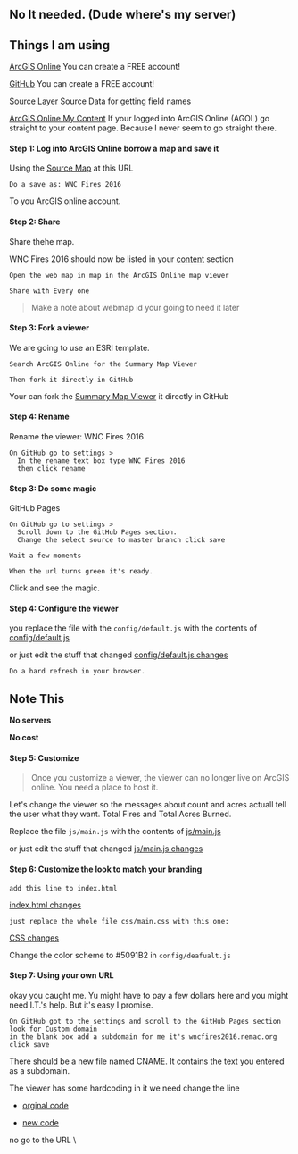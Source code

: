 
## No It needed. (Dude where's my server)

## Things I am using

[ArcGIS Online](http://www.arcgis.com/)
You can create a FREE account!


[GitHub](https://github.com/)
You can create a FREE account!

[Source Layer](http://services1.arcgis.com/PwLrOgCfU0cYShcG/arcgis/rest/services/wnc_fires_2016/FeatureServer/1)
Source Data for getting field names

[ArcGIS Online My Content](http://www.arcgis.com/home/content.html)
If your logged into ArcGIS Online (AGOL) go straight to your content page.  Because I never seem to go straight there.


#### Step 1: Log into ArcGIS Online borrow a map and save it

Using the [Source Map](http://www.arcgis.com/home/webmap/viewer.html?webmap=7a1f7ebd8d7f429b94335e8890561c4d) at this URL

```
Do a save as: WNC Fires 2016
```

To you ArcGIS online account.


#### Step 2: Share

Share thehe map.

WNC Fires 2016 should now be listed in your [content](http://www.arcgis.com/home/content.html) section

```
Open the web map in map in the ArcGIS Online map viewer
```

```
Share with Every one
```

> Make a note about webmap id your going to need it later


#### Step 3: Fork a viewer

We are going to use an ESRI template.  

```
Search ArcGIS Online for the Summary Map Viewer 
```


```
Then fork it directly in GitHub
```


Your can fork the [Summary Map Viewer](https://github.com/Esri/summary-viewer-template) it directly in GitHub


#### Step 4: Rename

Rename the viewer:  WNC Fires 2016 

```
On GitHub go to settings >  
  In the rename text box type WNC Fires 2016 
  then click rename
```

#### Step 3: Do some magic

GitHub Pages

```
On GitHub go to settings >
  Scroll down to the GitHub Pages section.
  Change the select source to master branch click save
```

```
Wait a few moments
```

```
When the url turns green it's ready.  
```

Click and see the magic.


#### Step 4: Configure the viewer


you replace the file with the ```config/default.js``` with the contents of 
[config/default.js](https://gist.github.com/daveism/f05a1c146d9d3f41e31efb0757e7dfce)


or just edit the stuff that changed
[config/default.js changes](https://gist.github.com/daveism/f05a1c146d9d3f41e31efb0757e7dfce/revisions)


```
Do a hard refresh in your browser.
```

## Note This

**No servers**

**No cost**


#### Step 5: Customize
> Once  you customize a viewer, the viewer can no longer live on ArcGIS online. 
> You need a place to host it.


Let's change the viewer so the messages about count and acres actuall tell the user what they want.  Total Fires and Total Acres Burned. 

Replace the file ```js/main.js``` with the contents of 
[js/main.js](https://gist.github.com/daveism/981289ab2730a7f1f148e6b991ef7020)

or just edit the stuff that changed
[js/main.js changes](https://gist.github.com/daveism/981289ab2730a7f1f148e6b991ef7020/revisions)

#### Step 6: Customize the look to match your branding

```
add this line to index.html
```

[index.html changes](https://gist.github.com/daveism/9d02902697ffc62f4ccc4f67b7ce011e#file-ncgis-2017-index-no-dns-html-L16)

```
just replace the whole file css/main.css with this one:
```

[CSS changes](https://gist.github.com/daveism/aa4af8c979021671d9ec6ab37d729a60)


Change the color scheme to #5091B2 in ```config/deafualt.js```


#### Step 7: Using your own URL

okay you caught me.  Yu might have to pay a few dollars here and you might need I.T.'s help. But it's easy I promise.


```
On GitHub got to the settings and scroll to the GitHub Pages section
look for Custom domain
in the blank box add a subdomain for me it's wncfires2016.nemac.org
click save
```

There should be a new file named CNAME.  It contains the text you entered as a subdomain.

The viewer has some hardcoding in it we need change the line 

- [orginal code](https://gist.github.com/daveism/9d02902697ffc62f4ccc4f67b7ce011e#file-ncgis-2017-index-no-dns-html-L95)

- [new code](https://gist.github.com/daveism/2222a46bcd36db23b24bca85066bd155#file-ncgis-2017-index-with-dns-html-L95)

no go to the URL \